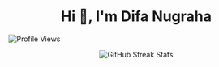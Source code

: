 <h1 align="center">Hi 👋, I'm Difa Nugraha</h1>

![Profile Views](https://komarev.com/ghpvc/?username=DifaaNug&label=Profile%20views&color=0e75b6&style=flat)

<p align="center">
  <img src="https://nirzak-streak-stats.vercel.app/?user=DifaaNug&theme=dark&hide_border=false" alt="GitHub Streak Stats">
</p>


